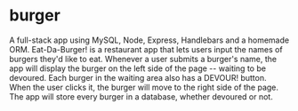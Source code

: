 # burger

A full-stack app using MySQL, Node, Express, Handlebars and a homemade ORM.
Eat-Da-Burger! is a restaurant app that lets users input the names of burgers they'd like to eat.
Whenever a user submits a burger's name, the app will display the burger on the left side of the page -- waiting to be devoured.
Each burger in the waiting area also has a DEVOUR! button. When the user clicks it, the burger will move to the right side of the page.
The app will store every burger in a database, whether devoured or not.
